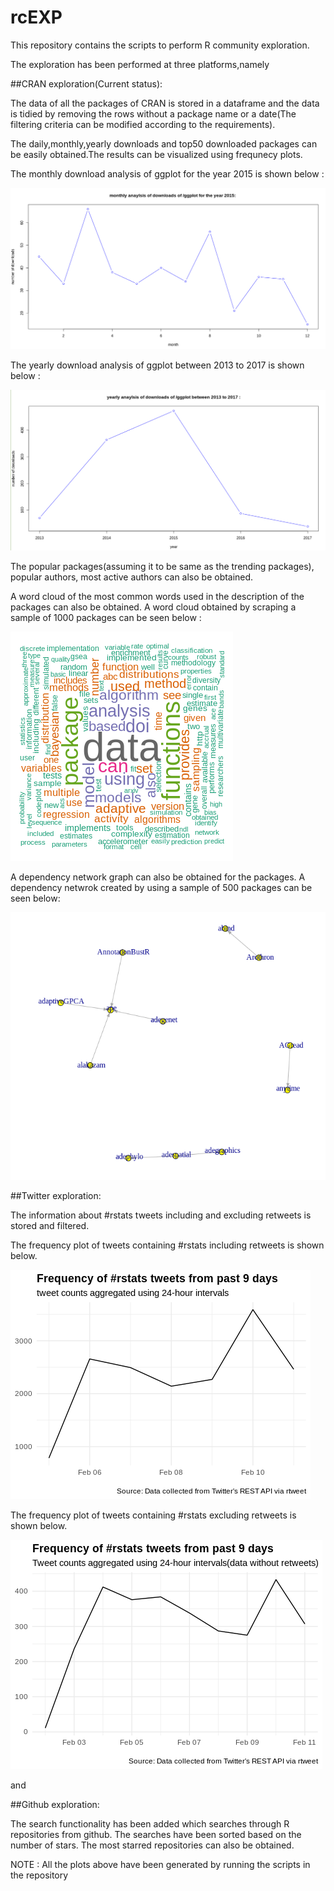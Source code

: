 # rcEXP

This repository contains the scripts to perform  R community exploration.

The exploration has been performed at three platforms,namely

##CRAN exploration(Current status):

The data of all the packages of CRAN is stored in a dataframe and the data is tidied by removing the rows without a package name or a date(The filtering criteria can be modified according to the requirements).

The daily,monthly,yearly downloads and top50 downloaded packages can be easily obtained.The results can be visualized using frequnecy plots.

The monthly download analysis of ggplot for the year 2015 is shown below : 


![img](monthly_download_analysis.png)


The yearly download analysis of ggplot between 2013 to 2017 is shown below : 


![img](yearly_download_analysis.png)

The popular packages(assuming it to be same as the trending packages), popular authors, most active authors can also be obtained.

A word cloud of the most common words used in the description of the packages can also be obtained.
A word cloud obtained by scraping a sample of 1000 packages can be seen below :


![img](word_cloud.png)

A dependency network graph can also be obtained for the packages.
A dependency netwrok created by using a sample of 500 packages can be seen below:

![img](dependency_network.png) 

##Twitter exploration:

The information about #rstats tweets including and excluding retweets is stored and filtered.

The frequency plot of tweets containing #rstats including retweets is shown below.

![img](rstats_with_rts.png)

The frequency plot of tweets containing #rstats excluding retweets is shown below.

![img](rstats_without_rts.png)

and

##Github exploration:

The search functionality has been added which searches through R repositories from github.
The searches have been sorted based on the number of stars.
The most starred repositories can also be obtained.

NOTE : All the plots above have been generated by running the scripts in the repository 
